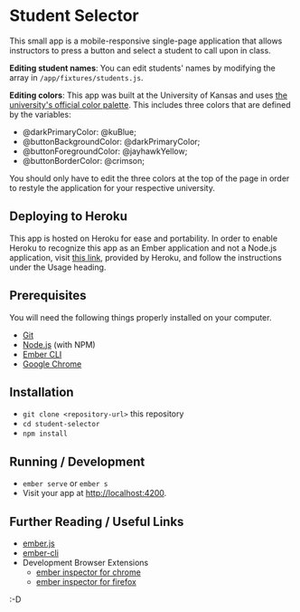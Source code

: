 # Student Selector

This small app is a mobile-responsive single-page application that allows instructors to press a button and select a student to call upon in class.

**Editing student names**: You can edit students' names by modifying the array in `/app/fixtures/students.js`.

**Editing colors**: This app was built at the University of Kansas and uses [the university's official color palette](http://brand.ku.edu/guidelines/color). This includes three colors that are defined by the variables:
- @darkPrimaryColor: @kuBlue;
- @buttonBackgroundColor: @darkPrimaryColor;
- @buttonForegroundColor: @jayhawkYellow;
- @buttonBorderColor: @crimson;

You should only have to edit the three colors at the top of the page in order to restyle the application for your respective university.

## Deploying to Heroku

This app is hosted on Heroku for ease and portability. In order to enable Heroku to recognize this app as an Ember application and not a Node.js application, visit [this link](https://github.com/heroku/heroku-buildpack-emberjs#usage), provided by Heroku, and follow the instructions under the Usage heading.

## Prerequisites

You will need the following things properly installed on your computer.

* [Git](https://git-scm.com/)
* [Node.js](https://nodejs.org/) (with NPM)
* [Ember CLI](https://ember-cli.com/)
* [Google Chrome](https://google.com/chrome/)

## Installation

* `git clone <repository-url>` this repository
* `cd student-selector`
* `npm install`

## Running / Development

* `ember serve` or `ember s`
* Visit your app at [http://localhost:4200](http://localhost:4200).

## Further Reading / Useful Links

* [ember.js](https://emberjs.com/)
* [ember-cli](https://ember-cli.com/)
* Development Browser Extensions
  * [ember inspector for chrome](https://chrome.google.com/webstore/detail/ember-inspector/bmdblncegkenkacieihfhpjfppoconhi)
  * [ember inspector for firefox](https://addons.mozilla.org/en-US/firefox/addon/ember-inspector/)

:-D
